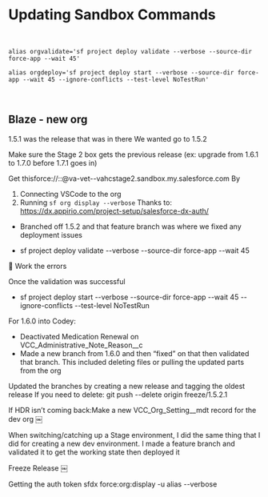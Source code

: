# Updating Sandbox Commands

<br>

`alias orgvalidate='sf project deploy validate --verbose --source-dir force-app --wait 45'`

`alias orgdeploy='sf project deploy start --verbose --source-dir force-app --wait 45 --ignore-conflicts --test-level NoTestRun'`

<br>

## Blaze - new org

1.5.1 was the release that was in there
We wanted go to 1.5.2

Make sure the Stage 2 box gets the previous release (ex: upgrade from 1.6.1 to 1.7.0 before 1.7.1 goes in)

Get thisforce://<clientId>:<clientSecret>:<refreshToken>@va-vet--vahcstage2.sandbox.my.salesforce.com
By

1. Connecting VSCode to the org
2. Running `sf org display --verbose`
   Thanks to:
   https://dx.appirio.com/project-setup/salesforce-dx-auth/

-   Branched off 1.5.2 and that feature branch was where we fixed any deployment issues

-   sf project deploy validate --verbose --source-dir force-app --wait 45

🚨 Work the errors

Once the validation was successful

-   sf project deploy start --verbose --source-dir force-app --wait 45 --ignore-conflicts --test-level NoTestRun

For 1.6.0 into Codey:

-   Deactivated Medication Renewal on VCC_Administrative_Note_Reason\_\_c
-   Made a new branch from 1.6.0 and then “fixed” on that then validated that branch. This included deleting files or pulling the updated parts from the org

Updated the branches by creating a new release and tagging the oldest release
If you need to delete: git push --delete origin freeze/1.5.2.1

If HDR isn’t coming back:Make a new VCC_Org_Setting\_\_mdt record for the dev org
￼

When switching/catching up a Stage environment, I did the same thing that I did for creating a new dev environment. I made a feature branch and validated it to get the working state then deployed it

Freeze Release
￼

Getting the auth token
sfdx force:org:display -u alias --verbose

